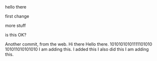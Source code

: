 hello there

first change


more stuff


is this OK?

Another commit, from the web.
Hi there
Hello there.
10101010101111101010
101011010101010
I am adding this.
I added this
I also did this
I am adding this.
